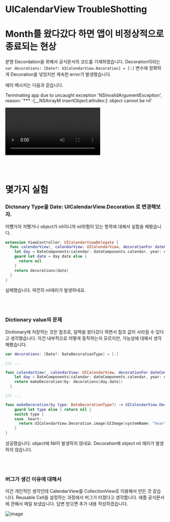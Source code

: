 # UICalendarView TroubleShotting

# Month를 왔다갔다 하면 앱이 비정상적으로 종료되는 현상

분명 Decordation을 위해서 공식문서의 코드를 기재하였습니다. Decoration이라는 `var decorations: [Date?: UICalendarView.Decoration] = [:]` 변수에 정확하게 Decoration을 넣었지만 계속한 error가 발생했습니다.

에러 메시지는 다음과 같습니다.

Terminating app due to uncaught exception 'NSInvalidArgumentException', reason: '*** -[__NSArrayM insertObject:atIndex:]: object cannot be nil'


<video>
 <source src = "https://github.com/MaraMincho/MakingFrogWithoutDissecting/assets/103064352/0d3ea14d-f275-4b1d-b6c8-d8efda347829" type = "video.mp4">
</video>

<br/><br/>

# 몇가지 실험

### Dictonary Type을 Date: UICalendarView.Decoration 로 변경해보자.
어쩄거자 저쨌거나 object가 nil이니까 nil위험이 있는 항목에 대해서 실험을 해봤습니다.

```swift
extension ViewController: UICalendarViewDelegate {
  func calendarView(_ calendarView: UICalendarView, decorationFor dateComponents: DateComponents) -> UICalendarView.Decoration? {
    let day = DateComponents(calendar: dateComponents.calendar, year: dateComponents.year, month: dateComponents.month, day: dateComponents.day)
    guard let date = day.date else {
      return nil
    }
    return decorations[date]
  }
}
```

실패했습니다. 여전히 nil에러가 발생하네요.

<br/><br/>

### Dictionary value의 문제
Dictionary에 저장하는 것은 참조로, 달력을 왔다갔다 하면서 참조 값이 사라질 수 있다고 생각했습니다. 이건 내부적으로 어떻게 동작하는지 모르지만, 가능성에 대해서 생각해봤습니다. 

```swift
var decorations: [Date?: DateDecorationType] = [:]

/// ...

func calendarView(_ calendarView: UICalendarView, decorationFor dateComponents: DateComponents) -> UICalendarView.Decoration? {
    let day = DateComponents(calendar: dateComponents.calendar, year: dateComponents.year, month: dateComponents.month, day: dateComponents.day)
    return makeDecoration(by: decorations[day.date])
  }

/// ...

func makeDecoration(by type: DateDecorationType?) -> UICalendarView.Decoration? {
    guard let type else { return nil }
    switch type {
    case .heart:
      return UICalendarView.Decoration.image(UIImage(systemName: "heart.fill"), color: UIColor.red, size: .large)
    }
}

```

성공했습니다. object에 Nil이 발생하지 않네요. Decoration에 object nil 에러가 발생하지 않습니다. 

<br/><br/>

### 버그가 생긴 이유에 대해서
이건 개인적인 생각인데 CalendarView를 CollectionView로 이용해서 만든 것 같습니다. Reusable Cell을 설정하는 과정에서 버그가 터졌다고 생각합니다. 애플 공식문서에 관해서 메일 보냈습니다. 
답변 받으면 추가 내용 작성하겠습니다.

![image](https://github.com/MaraMincho/MakingFrogWithoutDissecting/assets/103064352/bcd45be6-beef-45c3-829a-dd87d4524cdc)
